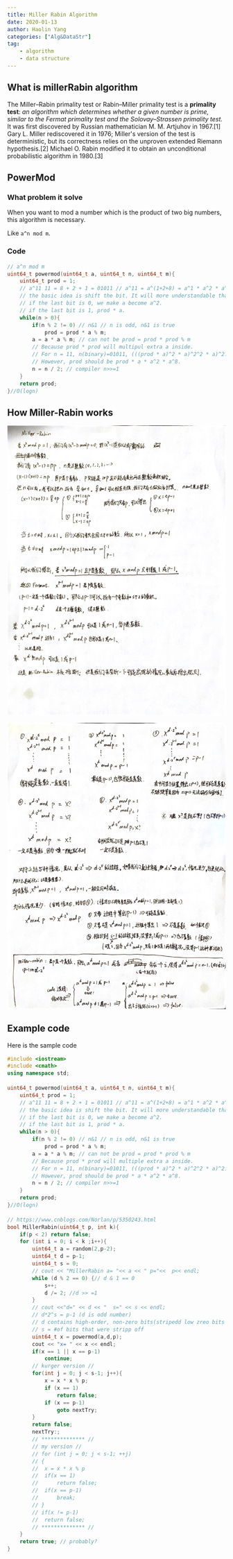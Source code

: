 ```yaml
---
title: Miller Rabin Algorithm
date: 2020-01-13
author: Haolin Yang
categories: ["Alg&DataStr"]
tag:
    - algorithm
    - data structure
---
```


## What is millerRabin algorithm

The Miller–Rabin primality test or Rabin–Miller primality test is a **primality test**: _an algorithm which determines whether a given number is prime, similar to the Fermat primality test and the Solovay–Strassen primality test._ It was first discovered by Russian mathematician M. M. Artjuhov in 1967.[1] Gary L. Miller rediscovered it in 1976; Miller's version of the test is deterministic, but its correctness relies on the unproven extended Riemann hypothesis.[2] Michael O. Rabin modified it to obtain an unconditional probabilistic algorithm in 1980.[3]

## PowerMod

### What problem it solve

When you want to mod a number which is the product of two big numbers, this algorithm is necessary.

Like `a^n mod m`.

### Code

```cpp
// a^n mod m
uint64_t powermod(uint64_t a, uint64_t n, uint64_t m){
	uint64_t prod = 1;
	// a^11 11 = 8 + 2 + 1 = 01011 // a^11 = a^(1+2+8) = a^1 * a^2 * a^8
	// the basic idea is shift the bit. It will more understandable than odd/even number.
	// if the last bit is 0, we make a become a^2.
	// if the last bit is 1, prod * a.
	while(n > 0){
		if(n % 2 != 0) // n&1 // n is odd, n&1 is true
			prod = prod * a % m;
		a = a * a % m; // can not be prod = prod * prod % m
		// Because prod * prod will multipul extra a inside.
		// For n = 11, n(binary)=01011, (((prod * a)^2 * a)^2^2 * a)^2. this is wrong
		// However, prod should be prod * a * a^2 * a^8.
		n = n / 2; // compiler n>>=1
	}
	return prod;
}//O(logn)
```

## How Miller-Rabin works

![millerRabin1](/images/2020-01-13-miller-rabin/millerRabin1.jpeg)

![millerRabin2](/images/2020-01-13-miller-rabin/millerRabin2.jpeg)

## Example code

Here is the sample code

```cpp
#include <iostream>
#include <cmath>
using namespace std;

uint64_t powermod(uint64_t a, uint64_t n, uint64_t m){
	uint64_t prod = 1;
	// a^11 11 = 8 + 2 + 1 = 01011 // a^11 = a^(1+2+8) = a^1 * a^2 * a^8
	// the basic idea is shift the bit. It will more understandable than odd/even number.
	// if the last bit is 0, we make a become a^2.
	// if the last bit is 1, prod * a.
	while(n > 0){
		if(n % 2 != 0) // n&1 // n is odd, n&1 is true
			prod = prod * a % m;
		a = a * a % m; // can not be prod = prod * prod % m
		// Because prod * prod will multiple extra a inside.
		// For n = 11, n(binary)=01011, (((prod * a)^2 * a)^2^2 * a)^2. this is wrong
		// However, prod should be prod * a * a^2 * a^8.
		n = n / 2; // compiler n>>=1
	}
	return prod;
}//O(logn)

// https://www.cnblogs.com/Norlan/p/5350243.html
bool MillerRabin(uint64_t p, int k){
	if(p < 2) return false;
	for (int i = 0; i < k ;i++){
		uint64_t a = random(2,p-2);
		uint64_t d = p-1;
		uint64_t s = 0;
		// cout << "MillerRabin a= "<< a << " p="<<	 p<< endl;
		while (d % 2 == 0) {// d & 1 == 0
			s++;
			d /= 2; //d >> =1
		}
		// cout <<"d=" << d << "  s=" << s << endl;
		// d*2^s = p-1 (d is odd number)
		// d contains high-order, non-zero bits(stripedd low zreo bits off)
		// s = #of bits that were stripp off
		uint64_t x = powermod(a,d,p);
		cout << "x= " << x << endl;
		if(x == 1 || x == p-1)
			continue;
		// kurger version //
		for(int j = 0; j < s-1; j++){
			x = x * x % p;
			if (x == 1)
				return false;
			if (x == p-1)
				goto nextTry;
		}
		return false;
		nextTry:;
		// ************** //
		// my version //
		// for (int j = 0; j < s-1; ++j)
		// {
		// 	x = x * x % p
		// 	if(x == 1)
		// 		return false;
		// 	if(x == p-1)
		// 		break;
		// }
		// if(x != p-1)
		// 	return false;
		// ************** //
	}
	return true; // probably?
}

```
